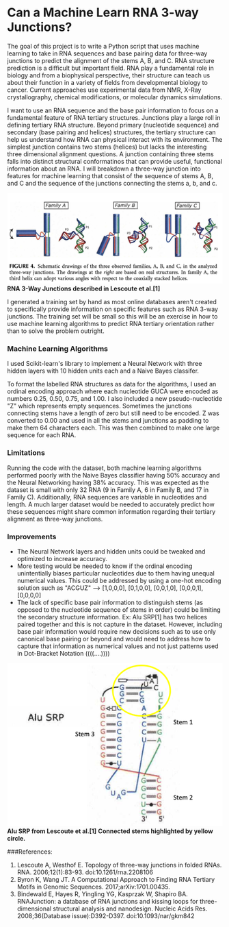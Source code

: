 # Can a Machine Learn RNA 3-way Junctions?
 
The goal of this project is to write a Python script that uses machine learning to take in RNA sequences and base pairing data for three-way junctions to predict the alignment of the stems A, B, and C. RNA structure prediction is a difficult but important field. RNA play a fundamental role in biology and from a biophysical perspective, their structure can teach us about their function in a variety of fields from developmental biology to cancer. Current approaches use experimental data from NMR, X-Ray crystallography, chemical modifications, or molecular dynamics simulations.

I want to use an RNA sequence and the base pair information to focus on a fundamental feature of RNA tertiary structures. Junctions play a large roll in defining tertiary RNA structure. Beyond primary (nucleotide sequence) and secondary (base pairing and helices) structures, the tertiary structure can help us understand how RNA can physical interact with its environment. The simplest junction contains two stems (helices) but lacks the interesting three dimensional alignment questions. A junction containing three stems falls into distinct structural conformatinos that can provide useful, functional information about an RNA. I will breakdown a three-way junction into features for machine learning that consist of the sequence of stems A, B, and C and the sequence of the junctions connecting the stems a, b, and c.

![RNA 3-Way Junctions described in Lescoute et al.](https://github.com/benfeard/learning_RNA_3way_junctions/blob/main/Figures/Figure%201.png "RNA 3-Way Junctions described in Lescoute et al.")
**RNA 3-Way Junctions described in Lescoute et al.[1]**

I generated a training set by hand as most online databases aren't created to specifically provide information on specific features such as RNA 3-way junctions. The training set will be small so this will be an exercise in how to use machine learning algorithms to predict RNA tertiary orientation rather than to solve the problem outright.

### Machine Learning Algorithms

I used Scikit-learn's library to implement a Neural Network with three hidden layers with 10 hidden units each and a Naive Bayes classifer.

To format the labelled RNA structures as data for the algorithms, I used an ordinal encoding approach where each nucleotide GUCA were encoded as numbers 0.25, 0.50, 0.75, and 1.00. I also included a new pseudo-nucleotide "Z" which represents empty sequences. Sometimes the junctions connecting stems have a length of zero but still need to be encoded. Z was converted to 0.00 and used in all the stems and junctions as padding to make them 64 characters each. This was then combined to make one large sequence for each RNA.

### Limitations

Running the code with the dataset, both machine learning algorithms performed poorly with the Naive Bayes classifier having 50% accuracy and the Neural Networking having 38% accuracy. This was expected as the dataset is small with only 32 RNA (9 in Family A, 6 in Family B, and 17 in Family C). Additionally, RNA sequences are variable in nucleotides and length. A much larger dataset would be needed to accurately predict how these sequences might share common information regarding their tertiary alignment as three-way junctions.

### Improvements

- The Neural Network layers and hidden units could be tweaked and optimized to increase accuracy.
- More testing would be needed to know if the ordinal encoding unintentially biases particular nucleotides due to them having unequal numerical values. This could be addressed by using a one-hot encoding solution such as "ACGUZ" --> [1,0,0,0], [0,1,0,0], [0,0,1,0], [0,0,0,1], [0,0,0,0]
- The lack of specific base pair information to distinguish stems (as opposed to the nucleotide sequence of stems in order) could be limiting the secondary structure information. Ex: Alu SRP[1] has two helices paired together and this is not capture in the dataset. However, including base pair information would require new decisions such as to use only canonical base pairing or beyond and would need to address how to capture that information as numerical values and not just patterns used in Dot-Bracket Notation ((((....))))

![Alu SRP from Lescoute et al.](https://github.com/benfeard/learning_RNA_3way_junctions/blob/main/Figures/Figure%202%20v2.png "Alu SRP from Lescoute et al.")
**Alu SRP from Lescoute et al.[1]**
**Connected stems highlighted by yellow circle.**

###References:
1. Lescoute A, Westhof E. Topology of three-way junctions in folded RNAs. RNA. 2006;12(1):83-93. doi:10.1261/rna.2208106
2. Byron K, Wang JT. A Computational Approach to Finding RNA Tertiary Motifs in Genomic Sequences. 2017;arXiv:1701.00435.
3. Bindewald E, Hayes R, Yingling YG, Kasprzak W, Shapiro BA. RNAJunction: a database of RNA junctions and kissing loops for three-dimensional structural analysis and nanodesign. Nucleic Acids Res. 2008;36(Database issue):D392-D397. doi:10.1093/nar/gkm842